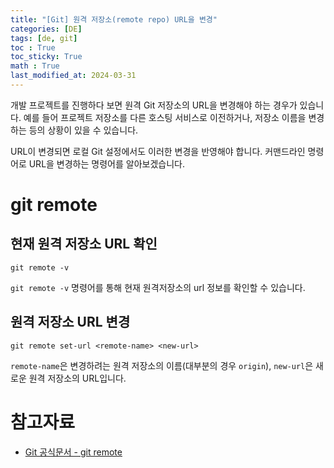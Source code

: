 ```yaml
---
title: "[Git] 원격 저장소(remote repo) URL을 변경"
categories: [DE]
tags: [de, git]
toc : True
toc_sticky: True
math : True
last_modified_at: 2024-03-31
---
```


개발 프로젝트를 진행하다 보면 원격 Git 저장소의 URL을 변경해야 하는 경우가 있습니다. 예를 들어 프로젝트 저장소를 다른 호스팅 서비스로 이전하거나, 저장소 이름을 변경하는 등의 상황이 있을 수 있습니다.

URL이 변경되면 로컬 Git 설정에서도 이러한 변경을 반영해야 합니다. 커맨드라인 명령어로 URL을 변경하는 명령어를 알아보겠습니다.


# git remote
## 현재 원격 저장소 URL 확인
```shell
git remote -v
```

`git remote -v` 명령어를 통해 현재 원격저장소의 url 정보를 확인할 수 있습니다.

## 원격 저장소 URL 변경
```shell
git remote set-url <remote-name> <new-url>
```
`remote-name`은 변경하려는 원격 저장소의 이름(대부분의 경우 `origin`), `new-url`은 새로운 원격 저장소의 URL입니다.

# 참고자료
- [Git 공식문서 - git remote](https://git-scm.com/docs/git-remote)